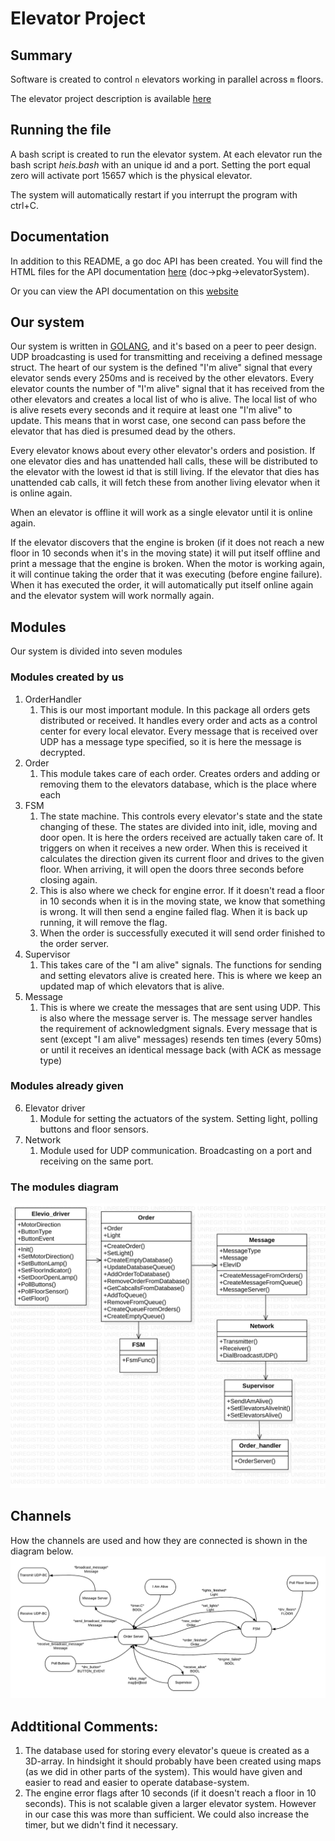 Elevator Project
================


Summary
-------
Software is created to control  `n` elevators working in parallel across `m`  floors.

The elevator project description is available [here](https://github.com/TTK4145/Project)

## Running the file

A bash script is created to run the elevator system. At each elevator run the bash script *heis.bash* with an unique id and a port. Setting the port equal zero will activate port 15657 which is the physical elevator. 

The system will automatically restart if you interrupt the program with ctrl+C.

## Documentation 
In addition to this README, a go doc API has been created. You will find the HTML files for the API documentation [here](https://github.com/TTK4145-students-2019/project-group-25/tree/master/doc/pkg/project-group-25) (doc->pkg->elevatorSystem).

Or you can view the API documentation on this [website](http://folk.ntnu.no/sondrehf/doc/pkg/elevatorSystem/ )

## Our system
Our system is written in [GOLANG](https://golang.org), and it's based on a peer to peer design. UDP broadcasting is used for transmitting and receiving a defined message struct. The heart of our system is the defined "I'm alive" signal that every elevator sends every 250ms and is received by the other elevators. Every elevator counts the number of "I'm alive" signal that it has received from the other elevators and creates a local list of who is alive. The local list of who is alive resets every seconds and it require at least one "I'm alive" to update. This means that in worst case, one second can pass before the elevator that has died is presumed dead by the others. 

Every elevator knows about every other elevator's orders and posistion. If one elevator dies and has unattended hall calls, these will be distributed to the elevator with the lowest id that is still living. If the elevator that dies has unattended cab calls, it will fetch these from another living elevator when it is online again. 

When an elevator is offline it will work as a single elevator until it is online again. 

If the elevator discovers that the engine is broken (if it does not reach a new floor in 10 seconds when it's in the moving state) it will put itself offline and print a message that the engine is broken. When the motor is working again, it will continue taking the order that it was executing (before engine failure). When it has executed the order, it will automatically put itself online again and the elevator system will work normally again. 


## Modules 

Our system is divided into seven modules


### Modules created by us
1. OrderHandler
    1. This is our most important module. In this package all orders gets distributed or received. It handles every order and acts as a control center for every local elevator. Every message that is received over UDP has a message type specified, so it is here the message is decrypted. 
2.  Order
    1. This module takes care of each order. Creates orders and adding or removing them to the elevators database, which is the place where each 
3.  FSM
    1. The state machine. This controls every elevator's state and the state changing of these. The states are divided into init, idle, moving and door open. It is here the orders received are actually taken care of. It triggers on when it receives a new order. When this is received it calculates the direction given its current floor and drives to the given floor. When arriving, it will open the doors three seconds before closing again. 
    2. This is also where we check for engine error. If it doesn't read a floor in 10 seconds when it is in the moving state, we know that something is wrong. It will then send a engine failed flag. When it is back up running, it will remove the flag. 
    3. When the order is successfully executed it will send order finished to the order server.  
4.  Supervisor
    1. This takes care of the "I am alive" signals. The functions for sending and setting elevators alive is created here. This is where we keep an updated map of which elevators that is alive. 
5.  Message
    1. This is where we create the messages that are sent using UDP. This is also where the message server is. The message server handles the requirement of acknowledgment signals. Every message that is sent (except "I am alive" messages) resends ten times (every 50ms) or until it receives an identical message back (with ACK as message type)
### Modules already given 
6.  Elevator driver
    1. Module for setting the actuators of the system. Setting light, polling buttons and floor sensors.
7.  Network
    1. Module used for UDP communication. Broadcasting on a port and receiving on the same port. 

### The modules diagram
![2](img/modules.png)

    
## Channels 

How the channels are used and how they are connected is shown in the diagram below. 
![2](img/channels.png)



## Addtitional Comments: 
1. The database used for storing every elevator's queue is created as a 3D-array. In hindsight it should probably have been created using maps (as we did in other parts of the system). This would have given and easier to read and easier to operate database-system.
2. The engine error flags after 10 seconds (if it doesn't reach a floor in 10 seconds). This is not scalable given a larger elevator system. However in our case this was more than sufficient. We could also increase the timer, but we didn't find it necessary. 
